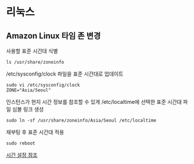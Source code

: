 # 리눅스

## Amazon Linux 타임 존 변경

사용할 표준 시간대 식별
```
ls /usr/share/zoneinfo
```

/etc/sysconfig/clock 파일을 표준 시간대로 업데이트
```
sudo vi /etc/sysconfig/clock
ZONE="Asia/Seoul"
```

인스턴스가 현지 시간 정보를 참조할 수 있게 /etc/localtime에 선택한 표준 시간대 파일 심볼 링크 생성
```
sudo ln -sf /usr/share/zoneinfo/Asia/Seoul /etc/localtime
```

재부팅 후 표준 시간대 적용
```
sudo reboot
```

[시간 설정 참조](https://docs.aws.amazon.com/ko_kr/AWSEC2/latest/UserGuide/set-time.html)
